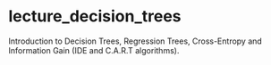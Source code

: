 # lecture_decision_trees

Introduction to Decision Trees, Regression Trees, Cross-Entropy and Information Gain
(IDE and C.A.R.T algorithms).
